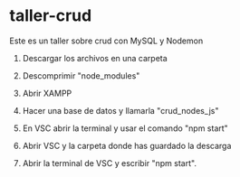 # taller-crud
Este es un taller sobre crud con MySQL y Nodemon

1. Descargar los archivos en una carpeta

2. Descomprimir "node_modules"

3. Abrir XAMPP 

4. Hacer una base de datos y llamarla "crud_nodes_js"

5. En VSC abrir la terminal y usar el comando "npm start"

6. Abrir VSC y la carpeta donde has guardado la descarga

7. Abrir la terminal de VSC y escribir "npm start".





